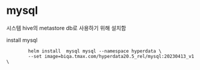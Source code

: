 # mysql

시스템 hive의 metastore db로 사용하기 위해 설치함

install mysql

```
        helm install  mysql mysql --namespace hyperdata \
        --set image=biqa.tmax.com/hyperdata20.5_rel/mysql:20230413_v1 \
```
